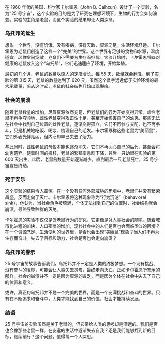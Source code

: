 在 1960 年代的美国，科学家卡尔霍恩（John B. Calhoun）设计了一个实验，名为“25 号宇宙”，这个实验的目的是为了研究在理想环境下，生物的行为会如何演变。实验的主角是老鼠，而这个实验的结果却让人类深思。

### 乌托邦的诞生

想象一个世界，没有饥饿，没有疾病，没有天敌，资源充足，生活环境舒适。卡尔霍恩为老鼠们创造了这样一个“完美”的世界。这个世界有足够的食物和水源，温度适宜，居住空间宽敞，老鼠们不需要为生存而担忧。实验开始时，卡尔霍恩将四对健康的老鼠放入这个“乌托邦”，它们迅速适应了环境，开始繁殖。

最初的几个月，老鼠的数量以惊人的速度增长。每 55 天，数量就会翻倍。到了实验的第 315 天，老鼠的数量达到了 620 只，虽然这个数字远远低于实验环境的最大承载量，但从这时起，老鼠的社会结构开始出现裂痕。

### 社会的崩溃

随着老鼠数量的增加，尽管资源依然充足，但老鼠们的行为开始变得异常。雄性老鼠不再争夺领地，雌性老鼠变得攻击性十足，甚至开始伤害自己的幼崽。那些无法在社会中找到自己位置的雄性老鼠，逐渐变得孤立，它们不再参与交配，也不再争斗，只是机械地吃饭、喝水、梳理自己的毛发。卡尔霍恩称这些老鼠为“美丽鼠”，它们外表光鲜亮丽，但内心却早已失去了活力。

与此同时，雌性老鼠的母性本能也逐渐消失。它们不再关心自己的后代，甚至会将幼崽遗弃。随着时间的推移，老鼠的繁殖率急剧下降，最后一只幼鼠在实验的第 600 天出生。此后，老鼠的数量开始逐渐减少，直到最后一只老鼠死亡，25 号宇宙宣告终结。

### 死于安乐

这个实验的结果令人震惊。在一个没有任何外部威胁的环境中，老鼠们并没有繁荣昌盛，反而走向了灭亡。卡尔霍恩将这种现象称为“行为沉沦”（behavioral sink），他认为，当社会角色被填满，个体无法找到自己的位置时，社会结构就会崩溃，最终导致种群的灭绝。

卡尔霍恩的实验不仅仅是对老鼠行为的研究，它更像是对人类社会的隐喻。随着城市化进程的加快，人口密度的增加，现代社会中的人们是否也会面临类似的困境？在一个资源充足、生活便利的世界里，是否也会出现“美丽鼠”现象？当人们不再为生存而奋斗，失去了目标和动力，社会是否也会走向崩溃？

### 乌托邦的警示

25 号宇宙的故事告诉我们，乌托邦并不一定是人类的终极梦想。一个没有挑战、没有奋斗的世界，可能会让人类失去灵魂，最终走向灭亡。正如卡尔霍恩所警示的那样，社会的崩溃并不一定是因为资源的匮乏，而是因为个体在社会中失去了自己的位置和意义。

或许，真正的乌托邦并不是一个完美的世界，而是一个充满挑战和奋斗的世界。只有在不断追求和奋斗中，人类才能找到自己的价值，社会才能持续发展。

### 结语

25 号宇宙的实验虽然是关于老鼠的，但它带给人类的思考却是深远的。我们是否也会像那些老鼠一样，在安逸的生活中逐渐失去自我？还是我们能够找到新的目标，继续前行？这个问题，值得每一个人深思。